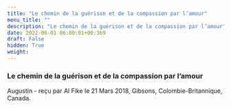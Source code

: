 ```yaml
---
title: "Le chemin de la guérison et de la compassion par l’amour"
menu_title: ""
description: "Le chemin de la guérison et de la compassion par l’amour"
date: 2022-06-01 06:00:01+00:369
draft: False
hidden: True
weight:
---
```

### Le chemin de la guérison et de la compassion par l’amour

Augustin - reçu par Al Fike le 21 Mars 2018, Gibsons, Colombie-Britannique, Canada.



